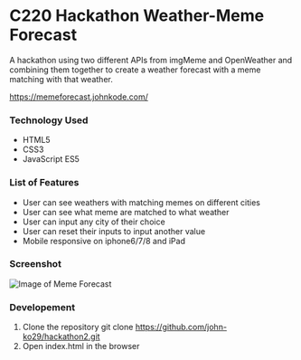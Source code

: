 # C220 Hackathon Weather-Meme Forecast

A hackathon using two different APIs from imgMeme and OpenWeather and combining them together to create a weather forecast with a meme matching with that weather.

https://memeforecast.johnkode.com/

### Technology Used
* HTML5
* CSS3
* JavaScript ES5

### List of Features
* User can see weathers with matching memes on different cities
* User can see what meme are matched to what weather
* User can input any city of their choice
* User can reset their inputs to input another value
* Mobile responsive on iphone6/7/8 and iPad

### Screenshot
![Image of Meme Forecast](./image/screenshot.png)

### Developement
1. Clone the repository
  git clone https://github.com/john-ko29/hackathon2.git
1. Open index.html in the browser

